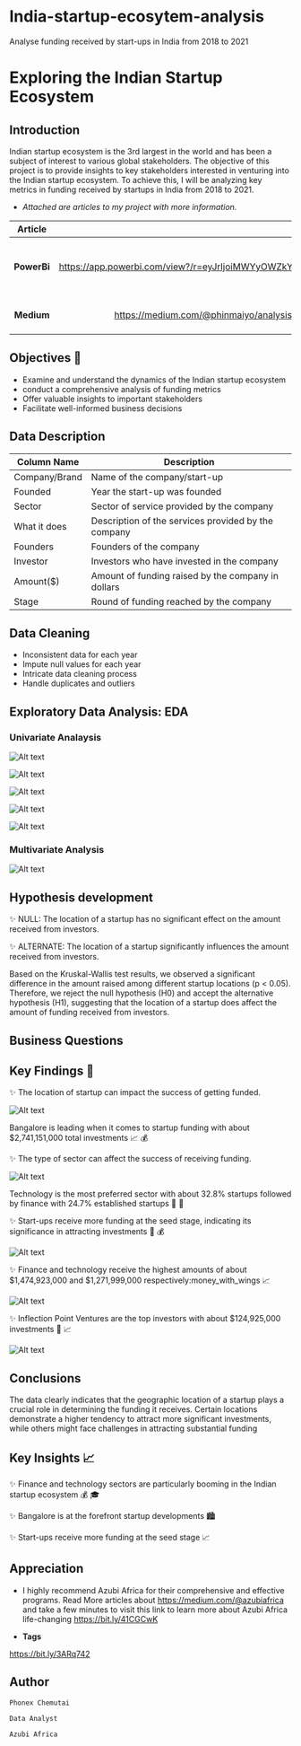 # India-startup-ecosytem-analysis
Analyse funding received by start-ups in India from 2018 to 2021
# Exploring the Indian Startup Ecosystem

## Introduction
Indian startup ecosystem is the 3rd largest in the world and has been a subject of interest to various global stakeholders. The objective of this project is to provide insights to key stakeholders interested in venturing into the Indian startup ecosystem. To achieve this, I will be analyzing key metrics in funding received by startups in India from 2018 to 2021.

-  *Attached are articles to my project with more information.*

 
|**Article**           |       Links          |                 Description               |
|:---------------------:|:-------------------:|:-------------------------------------------:|
|**PowerBi**          | https://app.powerbi.com/view?/r=eyJrIjoiMWYyOWZkYmEtNjM5OC00MzI2LWE5NmUtZjc0M2FmZjViNmU0IiwidCI6IjQ0ODdiNTJmLWYxMTgtNDgzMC1iNDlkLTNjMjk4Y2I3MTA3NSJ9                   |Visual representation of my project in a Dashboard|
|**Medium**       | https://medium.com/@phinmaiyo/analysis-of-the-indian-start-up-ecosystem-based-on-funding-from-2018-2021-a-data-visualization-b8c9df3eb9ff                   |Published article with visuals.                              |

## Objectives :dart:
- Examine and understand the dynamics of the Indian startup ecosystem
- conduct a comprehensive analysis of funding metrics
- Offer valuable insights to important stakeholders
- Facilitate well-informed business decisions 

## Data Description

| Column Name    | Description                                      |
|----------------|--------------------------------------------------|
| Company/Brand  | Name of the company/start-up                      |
| Founded        | Year the start-up was founded                     |
| Sector         | Sector of service provided by the company         |
| What it does   | Description of the services provided by the company |
| Founders       | Founders of the company                           |
| Investor       | Investors who have invested in the company        |
| Amount($)      | Amount of funding raised by the company in dollars |
| Stage          | Round of funding reached by the company            |


## Data Cleaning 

- Inconsistent data for each year
- Impute null values for each year
- Intricate data cleaning process
- Handle duplicates and outliers

## Exploratory Data Analysis: EDA

### Univariate Analaysis 

![Alt text](Images/Univariatefounded.png)

![Alt text](Images/Univariatestage.png)

![Alt text](Images/Univariatesector.png)

![Alt text](Images/UnivariateInvestor.png)

![Alt text](Images/Univariateheadquarter.png)



### Multivariate Analysis 

![Alt text](Images/Multivariate.png)

## Hypothesis development 

✨ NULL: The location of a startup has no significant effect on the amount received from investors.

✨ ALTERNATE: The location of a startup significantly influences the amount received from investors.

Based on the Kruskal-Wallis test results, we observed a significant difference in the amount raised among different startup locations (p < 0.05). Therefore, we reject the null hypothesis (H0) and accept the alternative hypothesis (H1), suggesting that the location of a startup does affect the amount of funding received from investors.


## Business Questions 

## Key Findings :mag_right:

✨ The location of startup can impact the success of getting funded. 

![Alt text](Images/Question1.png)

Bangalore is leading when it comes to startup funding with about $2,741,151,000 total investments  :chart_with_upwards_trend: :moneybag:

✨ The type of sector can affect the success of receiving funding. 

![Alt text](Images/Question2.png)

Technology is the most preferred sector with about 32.8% startups followed by finance with 24.7% established startups :rocket: :money_with_wings:

✨ Start-ups receive more funding at the seed stage, indicating its significance in attracting investments :seedling: :moneybag:

![Alt text](Images/Question3.png)

✨ Finance and technology receive the highest amounts of about $1,474,923,000 and $1,271,999,000 respectively:money_with_wings :chart_with_upwards_trend:

![Alt text](Images/Question4.png)

✨ Inflection Point Ventures are the top investors with about $124,925,000 investments :money_with_wings: :chart_with_upwards_trend:

![Alt text](Images/Question5.png)


## Conclusions 

The data clearly indicates that the geographic location of a startup plays a crucial role in determining the funding it receives. Certain locations demonstrate a higher tendency to attract more significant investments, while others might face challenges in attracting substantial funding

## Key Insights :chart_with_upwards_trend:

✨ Finance and technology sectors are particularly booming in the Indian startup ecosystem :moneybag: :mortar_board:

✨ Bangalore is at the forefront startup developments :cityscape:

✨ Start-ups receive more funding at the seed stage :chart_with_upwards_trend:



## Appreciation
-   I highly recommend Azubi Africa for their comprehensive and effective programs. Read More articles about https://medium.com/@azubiafrica and take a few minutes to visit this link to learn more about Azubi Africa life-changing https://bit.ly/41CGCwK 

-  **Tags**

https://bit.ly/3ARq742


## Author

`Phonex Chemutai`

`Data Analyst`

`Azubi Africa`

